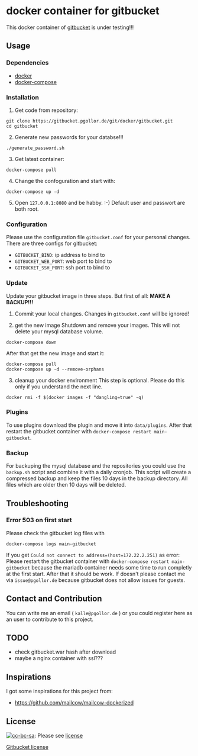 # docker container for gitbucket

This docker container of [gitbucket](https://github.com/gitbucket/gitbucket.git) is under testing!!!

## Usage

### Dependencies
- [docker](https://docs.docker.com/engine/installation/)
- [docker-compose](https://docs.docker.com/compose/install/)

### Installation

1. Get code from repository:
```
git clone https://gitbucket.pgollor.de/git/docker/gitbucket.git
cd gitbucket
```

2. Generate new passwords for your databse!!!
```
./generate_password.sh
```

3. Get latest container:
```
docker-compose pull
```

4. Change the confoguration and start with:
```
docker-compose up -d
```

5. Open `127.0.0.1:8080` and be habby. :-)
Default user and passwort are both root.


### Configuration
Please use the configuration file `gitbucket.conf` for your personal changes.
There are three configs for gitbucket:
- `GITBUCKET_BIND`: ip address to bind to
- `GITBUCKET_WEB_PORT`: web port to bind to
- `GITBUCKET_SSH_PORT`: ssh port to bind to


### Update
Update your gitbucket image in three steps.
But first of all: **MAKE A BACKUP!!!**

1. Commit your local changes. Changes in `gitbucket.conf` will be ignored!

2. get the new image
Shutdown and remove your images. This will not delete your mysql database volume.
```
docker-compose down
```
After that get the new image and start it:
```
docker-compose pull
docker-compose up -d --remove-orphans
```

3. cleanup your docker environment
This step is optional. Please do this only if you understand the next line.
```
docker rmi -f $(docker images -f "dangling=true" -q)
```



### Plugins
To use plugins download the plugin and move it into `data/plugins`.
After that restart the gitbucket container with `docker-compose restart main-gitbucket`.


### Backup
For backuping the mysql database and the repositories you could use the `backup.sh` script and combine it with a daily cronjob.
This script will create a compressed backup and keep the files 10 days in the backup directory.
All files which are older then 10 days will be deleted.


## Troubleshooting

### Error 503 on first start
Please check the gitbucket log files with
```
docker-compose logs main-gitbucket
```
If you get `Could not connect to address=(host=172.22.2.251)` as error:
Please restart the gitbucket container with `docker-compose restart main-gitbucket` because the mariadb container needs some time to run completly at the first start.
After that it should be work.
If doesn't please contact me via `issue@pgollor.de` because gitbucket does not allow issues for guests.


## Contact and Contribution
You can write me an email ( `kalle@pgollor.de` ) or you could register here as an user to contribute to this project.


## TODO
- check gitbucket.war hash after download
- maybe a nginx container with ssl???


## Inspirations
I got some inspirations for this project from:
- https://github.com/mailcow/mailcow-dockerized


## License
[![cc-bc-sa](https://i.creativecommons.org/l/by-sa/4.0/88x31.png)](http://creativecommons.org/licenses/by-sa/4.0/): Please see [license](LICENSE.md)

[Gitbucket license](https://github.com/gitbucket/gitbucket/blob/master/LICENSE)
